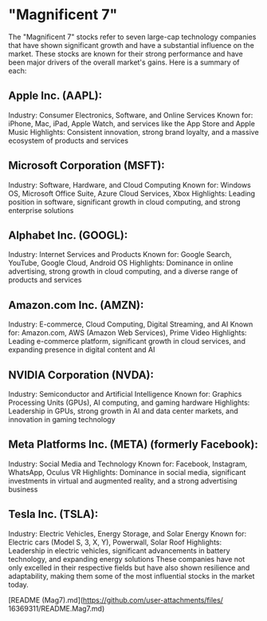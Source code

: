 # "Magnificent 7"
The "Magnificent 7" stocks refer to seven large-cap technology companies that have shown significant growth and have a substantial influence on the market. These stocks are known for their strong performance and have been major drivers of the overall market's gains. Here is a summary of each:

## Apple Inc. (AAPL):

Industry: Consumer Electronics, Software, and Online Services
Known for: iPhone, Mac, iPad, Apple Watch, and services like the App Store and Apple Music
Highlights: Consistent innovation, strong brand loyalty, and a massive ecosystem of products and services

## Microsoft Corporation (MSFT):

Industry: Software, Hardware, and Cloud Computing
Known for: Windows OS, Microsoft Office Suite, Azure Cloud Services, Xbox
Highlights: Leading position in software, significant growth in cloud computing, and strong enterprise solutions

## Alphabet Inc. (GOOGL):

Industry: Internet Services and Products
Known for: Google Search, YouTube, Google Cloud, Android OS
Highlights: Dominance in online advertising, strong growth in cloud computing, and a diverse range of products and services

## Amazon.com Inc. (AMZN):

Industry: E-commerce, Cloud Computing, Digital Streaming, and AI
Known for: Amazon.com, AWS (Amazon Web Services), Prime Video
Highlights: Leading e-commerce platform, significant growth in cloud services, and expanding presence in digital content and AI

## NVIDIA Corporation (NVDA):

Industry: Semiconductor and Artificial Intelligence
Known for: Graphics Processing Units (GPUs), AI computing, and gaming hardware
Highlights: Leadership in GPUs, strong growth in AI and data center markets, and innovation in gaming technology

## Meta Platforms Inc. (META) (formerly Facebook):

Industry: Social Media and Technology
Known for: Facebook, Instagram, WhatsApp, Oculus VR
Highlights: Dominance in social media, significant investments in virtual and augmented reality, and a strong advertising business

## Tesla Inc. (TSLA):

Industry: Electric Vehicles, Energy Storage, and Solar Energy
Known for: Electric cars (Model S, 3, X, Y), Powerwall, Solar Roof
Highlights: Leadership in electric vehicles, significant advancements in battery technology, and expanding energy solutions
These companies have not only excelled in their respective fields but have also shown resilience and adaptability, making them some of the most influential stocks in the market today.

[README (Mag7).md](https://github.com/user-attachments/files/
16369311/README.Mag7.md)
